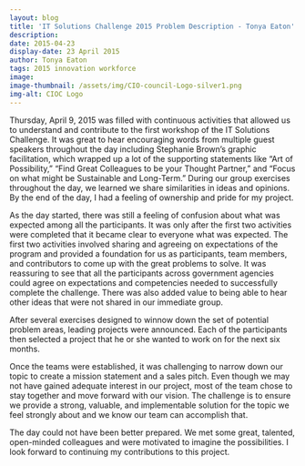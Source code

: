 ```yaml
---
layout: blog
title: 'IT Solutions Challenge 2015 Problem Description - Tonya Eaton'
description:
date: 2015-04-23
display-date: 23 April 2015
author: Tonya Eaton
tags: 2015 innovation workforce
image:
image-thumbnail: /assets/img/CIO-council-Logo-silver1.png
img-alt: CIOC Logo
---
```

Thursday, April 9, 2015 was filled with continuous activities that allowed us to understand and contribute to the first workshop of the IT Solutions Challenge. It was great to hear encouraging words from multiple guest speakers throughout the day including Stephanie Brown’s graphic facilitation, which wrapped up a lot of the supporting statements like “Art of Possibility,” “Find Great Colleagues to be your Thought Partner,” and “Focus on what might be Sustainable and Long-Term.” During our group exercises throughout the day, we learned we share similarities in ideas and opinions. By the end of the day, I had a feeling of ownership and pride for my project.

As the day started, there was still a feeling of confusion about what was expected among all the participants. It was only after the first two activities were completed that it became clear to everyone what was expected. The first two activities involved sharing and agreeing on expectations of the program and provided a foundation for us as participants, team members, and contributors to come up with the great problems to solve. It was reassuring to see that all the participants across government agencies could agree on expectations and competencies needed to successfully complete the challenge. There was also added value to being able to hear other ideas that were not shared in our immediate group.

After several exercises designed to winnow down the set of potential problem areas, leading projects were announced. Each of the participants then selected a project that he or she wanted to work on for the next six months.

Once the teams were established, it was challenging to narrow down our topic to create a mission statement and a sales pitch. Even though we may not have gained adequate interest in our project, most of the team chose to stay together and move forward with our vision. The challenge is to ensure we provide a strong, valuable, and implementable solution for the topic we feel strongly about and we know our team can accomplish that.

The day could not have been better prepared. We met some great, talented, open-minded colleagues and were motivated to imagine the possibilities. I look forward to continuing my contributions to this project.
